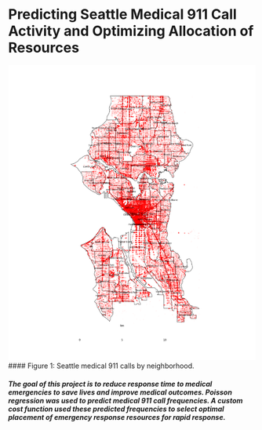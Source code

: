 # Predicting Seattle Medical 911 Call Activity and Optimizing Allocation of Resources

<img src="images/seattle_911_neighborhoods.png" width="600">
#### Figure 1: Seattle medical 911 calls by neighborhood.

##### The goal of this project is to reduce response time to medical emergencies to save lives and improve medical outcomes. Poisson regression was used to predict medical 911 call frequencies. A custom cost function used these predicted frequencies to select optimal placement of emergency response resources for rapid response.
